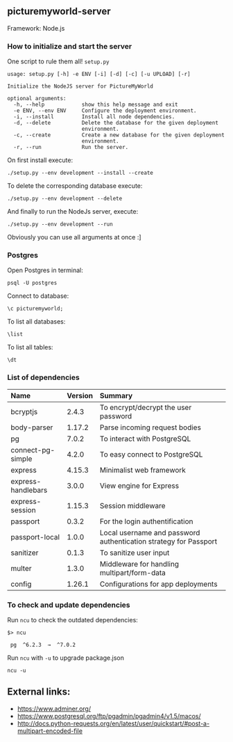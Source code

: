 ## picturemyworld-server

Framework: Node.js

### How to initialize and start the server

One script to rule them all! `setup.py`

```
usage: setup.py [-h] -e ENV [-i] [-d] [-c] [-u UPLOAD] [-r]

Initialize the NodeJS server for PictureMyWorld

optional arguments:
  -h, --help            show this help message and exit
  -e ENV, --env ENV     Configure the deployment environment.
  -i, --install         Install all node dependencies.
  -d, --delete          Delete the database for the given deployment
                        environment.
  -c, --create          Create a new database for the given deployment
                        environment.
  -r, --run             Run the server.
```

On first install execute:
```
./setup.py --env development --install --create
```

To delete the corresponding database execute:
```
./setup.py --env development --delete
```

And finally to run the NodeJs server, execute:
```
./setup.py --env development --run
```

Obviously you can use all arguments at once :]

### Postgres

Open Postgres in terminal:
```
psql -U postgres
```

Connect to database:
```
\c picturemyworld;
```

To list all databases:
```
\list
```

To list all tables:
```
\dt
```

### List of dependencies

| Name        | Version     | Summary |
|:------------|:------------|:---------|
| bcryptjs    | 2.4.3       | To encrypt/decrypt the user password |
| body-parser | 1.17.2      | Parse incoming request bodies |
| pg          | 7.0.2       | To interact with PostgreSQL |
| connect-pg-simple | 4.2.0 | To easy connect to PostgreSQL |
| express     | 4.15.3      | Minimalist web framework |
| express-handlebars | 3.0.0 | View engine for Express |
| express-session | 1.15.3  | Session middleware |
| passport    | 0.3.2       | For the login authentification |
| passport-local | 1.0.0    | Local username and password authentication strategy for Passport |
| sanitizer   | 0.1.3       | To sanitize user input |
| multer      | 1.3.0       | Middleware for handling multipart/form-data |
| config      | 1.26.1      | Configurations for app deployments |

### To check and update dependencies

Run `ncu` to check the outdated dependencies:
```
$> ncu

 pg  ^6.2.3  →  ^7.0.2
```

Run `ncu` with `-u` to upgrade package.json

```
ncu -u
```

## External links:

- https://www.adminer.org/
- https://www.postgresql.org/ftp/pgadmin/pgadmin4/v1.5/macos/
- http://docs.python-requests.org/en/latest/user/quickstart/#post-a-multipart-encoded-file
